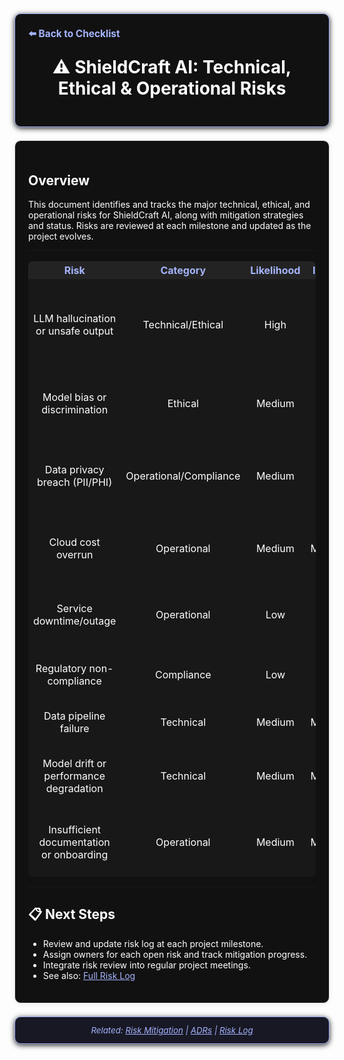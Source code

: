 <section style="border:1px solid #a5b4fc; border-radius:10px; margin:1.5em 0; box-shadow:0 2px 8px #222; padding:1.5em; background:#111; color:#fff;">
<div style="margin-bottom:1.5em;">
  <a href="./checklist.md" style="color:#a5b4fc; font-weight:bold; text-decoration:none; font-size:1.1em;">⬅️ Back to Checklist</a>
</div>
<h1 align="center" style="margin-top:0; font-size:2em;">⚠️ ShieldCraft AI: Technical, Ethical & Operational Risks</h1>
</section>

<section style="border:1px solid #e0e0e0; border-radius:10px; margin:1.5em 0; box-shadow:0 2px 8px #f0f0f0; padding:1.5em; background:#111; color:#fff;">

## Overview
This document identifies and tracks the major technical, ethical, and operational risks for ShieldCraft AI, along with mitigation strategies and status. Risks are reviewed at each milestone and updated as the project evolves.

---

<table style="width:100%; text-align:center; background:#181818; color:#fff; border-radius:8px;">
  <thead style="background:#232323; color:#a5b4fc;">
    <tr>
      <th>Risk</th>
      <th>Category</th>
      <th>Likelihood</th>
      <th>Impact</th>
      <th>Mitigation</th>
      <th>Status</th>
    </tr>
  </thead>
  <tbody>
    <tr><td>LLM hallucination or unsafe output</td><td>Technical/Ethical</td><td>High</td><td>High</td><td>Output validation, prompt engineering, human-in-the-loop review</td><td>Open</td></tr>
    <tr><td>Model bias or discrimination</td><td>Ethical</td><td>Medium</td><td>High</td><td>Bias audits, diverse data, explainability, regular reviews</td><td>Open</td></tr>
    <tr><td>Data privacy breach (PII/PHI)</td><td>Operational/Compliance</td><td>Medium</td><td>High</td><td>Encryption, access controls, privacy impact assessments</td><td>Open</td></tr>
    <tr><td>Cloud cost overrun</td><td>Operational</td><td>Medium</td><td>Medium</td><td>Cost monitoring, alerts, reserved/spot instances</td><td>Open</td></tr>
    <tr><td>Service downtime/outage</td><td>Operational</td><td>Low</td><td>High</td><td>Multi-AZ, backups, incident response plan</td><td>Open</td></tr>
    <tr><td>Regulatory non-compliance</td><td>Compliance</td><td>Low</td><td>High</td><td>Legal review, compliance matrix, regular audits</td><td>Open</td></tr>
    <tr><td>Data pipeline failure</td><td>Technical</td><td>Medium</td><td>Medium</td><td>Monitoring, retries, alerting</td><td>Open</td></tr>
    <tr><td>Model drift or performance degradation</td><td>Technical</td><td>Medium</td><td>Medium</td><td>Model monitoring, retraining, feedback loops</td><td>Open</td></tr>
    <tr><td>Insufficient documentation or onboarding</td><td>Operational</td><td>Medium</td><td>Medium</td><td>Continuous doc updates, onboarding guides, training</td><td>Open</td></tr>
  </tbody>
</table>

---

## 📋 Next Steps
<ul>
  <li>Review and update risk log at each project milestone.</li>
  <li>Assign owners for each open risk and track mitigation progress.</li>
  <li>Integrate risk review into regular project meetings.</li>
  <li>See also: <a href="./risk_log.md" style="color:#a5b4fc;">Full Risk Log</a></li>
</ul>

</section>

<section style="border:1px solid #a5b4fc; border-radius:10px; margin:1.5em 0; box-shadow:0 2px 8px #222; padding:1em; background:#181825; color:#a5b4fc; font-size:0.95em; text-align:center;">
  <em>Related: <a href="./risks_mitigation.md" style="color:#a5b4fc;">Risk Mitigation</a> | <a href="./adrs.md" style="color:#a5b4fc;">ADRs</a> | <a href="./risk_log.md" style="color:#a5b4fc;">Risk Log</a></em>
</section>
